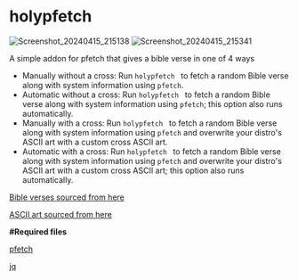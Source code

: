 # holypfetch

![Screenshot_20240415_215138](https://github.com/ty20070/holypfetch/assets/166963170/e2852722-57ce-4ed0-8bad-c10db6b6b889)
![Screenshot_20240415_215341](https://github.com/ty20070/holypfetch/assets/166963170/cd7ed334-a492-4cce-ac90-788fe7c8a8a8)

A simple addon for pfetch that gives a bible verse in one of 4 ways

- Manually without a cross: Run  `holypfetch ` to fetch a random Bible verse along with system information using `pfetch`.
- Automatic without a cross: Run  `holypfetch ` to fetch a random Bible verse along with system information using `pfetch`; this option also runs automatically.
- Manually with a cross: Run  `holypfetch ` to fetch a random Bible verse along with system information using `pfetch` and overwrite your distro's ASCII art with a custom cross ASCII art.
- Automatic with a cross: Run  `holypfetch ` to fetch a random Bible verse along with system information using `pfetch` and overwrite your distro's ASCII art with a custom cross ASCII art; this option also runs automatically.

[Bible verses sourced from here](https://labs.bible.org/)

[ASCII art sourced from here](https://www.asciiart.eu/)


**#Required files**

[pfetch](https://github.com/dylanaraps/pfetch)

[jq](https://github.com/jqlang/jq)

